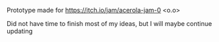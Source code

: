 Prototype made for https://itch.io/jam/acerola-jam-0 <o.o>

Did not have time to finish most of my ideas, but I will maybe continue updating
